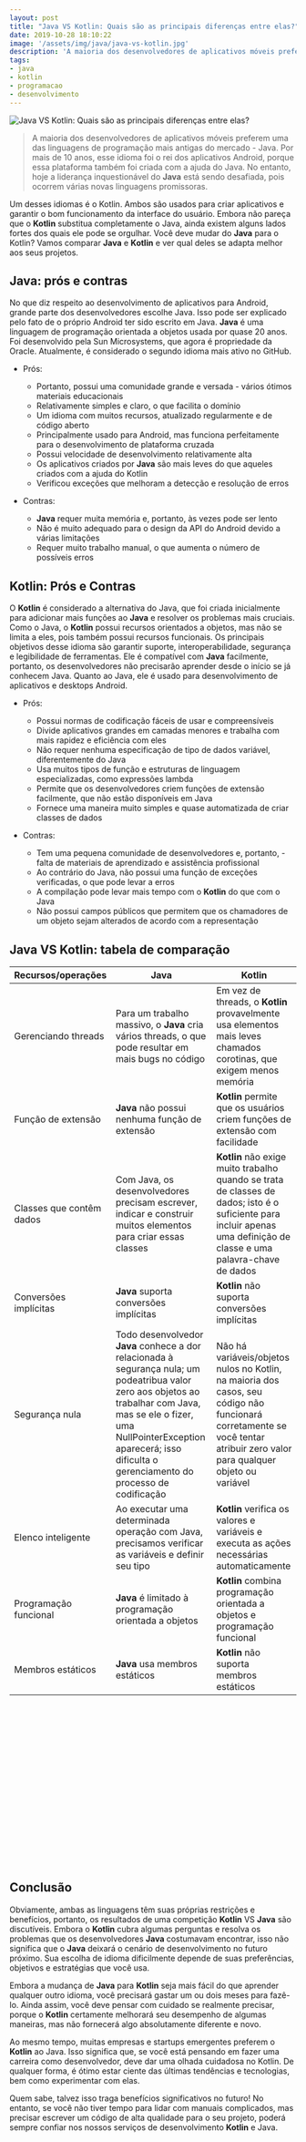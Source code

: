 ```yaml
---
layout: post
title: "Java VS Kotlin: Quais são as principais diferenças entre elas?"
date: 2019-10-28 18:10:22
image: '/assets/img/java/java-vs-kotlin.jpg'
description: 'A maioria dos desenvolvedores de aplicativos móveis preferem Java.'
tags:
- java
- kotlin
- programacao
- desenvolvimento
---
```


![Java VS Kotlin: Quais são as principais diferenças entre elas?](/assets/img/java/java-vs-kotlin.jpg)

> A maioria dos desenvolvedores de aplicativos móveis preferem uma das linguagens de programação mais antigas do mercado - Java. Por mais de 10 anos, esse idioma foi o rei dos aplicativos Android, porque essa plataforma também foi criada com a ajuda do Java. No entanto, hoje a liderança inquestionável do **Java** está sendo desafiada, pois ocorrem várias novas linguagens promissoras.

Um desses idiomas é o Kotlin. Ambos são usados ​​para criar aplicativos e garantir o bom funcionamento da interface do usuário. Embora não pareça que o **Kotlin** substitua completamente o Java, ainda existem alguns lados fortes dos quais ele pode se orgulhar. Você deve mudar do **Java** para o Kotlin? Vamos comparar **Java** e **Kotlin** e ver qual deles se adapta melhor aos seus projetos.

## Java: prós e contras

No que diz respeito ao desenvolvimento de aplicativos para Android, grande parte dos desenvolvedores escolhe Java. Isso pode ser explicado pelo fato de o próprio Android ter sido escrito em Java. **Java** é uma linguagem de programação orientada a objetos usada por quase 20 anos. Foi desenvolvido pela Sun Microsystems, que agora é propriedade da Oracle. Atualmente, é considerado o segundo idioma mais ativo no GitHub.

- Prós:
  -  Portanto, possui uma comunidade grande e versada - vários ótimos materiais educacionais
  -  Relativamente simples e claro, o que facilita o domínio
  -  Um idioma com muitos recursos, atualizado regularmente e de código aberto
  -  Principalmente usado para Android, mas funciona perfeitamente para o desenvolvimento de plataforma cruzada
  -  Possui velocidade de desenvolvimento relativamente alta
  -  Os aplicativos criados por **Java** são mais leves do que aqueles criados com a ajuda do Kotlin
  -  Verificou exceções que melhoram a detecção e resolução de erros

- Contras:
  -  **Java** requer muita memória e, portanto, às vezes pode ser lento
  -  Não é muito adequado para o design da API do Android devido a várias limitações
  -  Requer muito trabalho manual, o que aumenta o número de possíveis erros
  
<!-- RETANGULO LARGO -->
<script async src="https://pagead2.googlesyndication.com/pagead/js/adsbygoogle.js"></script>
<!-- Informat -->
<ins class="adsbygoogle"
style="display:block"
data-ad-client="ca-pub-2838251107855362"
data-ad-slot="2327980059"
data-ad-format="auto"
data-full-width-responsive="true"></ins>
<script>
(adsbygoogle = window.adsbygoogle || []).push({});
</script>

## Kotlin: Prós e Contras

O **Kotlin** é considerado a alternativa do Java, que foi criada inicialmente para adicionar mais funções ao **Java** e resolver os problemas mais cruciais. Como o Java, o **Kotlin** possui recursos orientados a objetos, mas não se limita a eles, pois também possui recursos funcionais. Os principais objetivos desse idioma são garantir suporte, interoperabilidade, segurança e legibilidade de ferramentas. Ele é compatível com **Java** facilmente, portanto, os desenvolvedores não precisarão aprender desde o início se já conhecem Java. Quanto ao Java, ele é usado para desenvolvimento de aplicativos e desktops Android.

- Prós:
  -  Possui normas de codificação fáceis de usar e compreensíveis
  -  Divide aplicativos grandes em camadas menores e trabalha com mais rapidez e eficiência com eles
  -  Não requer nenhuma especificação de tipo de dados variável, diferentemente do Java
  -  Usa muitos tipos de função e estruturas de linguagem especializadas, como expressões lambda
  -  Permite que os desenvolvedores criem funções de extensão facilmente, que não estão disponíveis em Java
  -  Fornece uma maneira muito simples e quase automatizada de criar classes de dados

- Contras:
  -  Tem uma pequena comunidade de desenvolvedores e, portanto, - falta de materiais de aprendizado e assistência profissional
  -  Ao contrário do Java, não possui uma função de exceções verificadas, o que pode levar a erros
  -  A compilação pode levar mais tempo com o **Kotlin** do que com o Java
  -  Não possui campos públicos que permitem que os chamadores de um objeto sejam alterados de acordo com a representação

<!-- RETANGULO LARGO 2 -->
<script async src="//pagead2.googlesyndication.com/pagead/js/adsbygoogle.js"></script>
<ins class="adsbygoogle"
style="display:block; text-align:center;"
data-ad-layout="in-article"
data-ad-format="fluid"
data-ad-client="ca-pub-2838251107855362"
data-ad-slot="8549252987"></ins>
<script>
(adsbygoogle = window.adsbygoogle || []).push({});
</script>

## **Java** VS Kotlin: tabela de comparação

| **Recursos/operações** | **Java** | **Kotlin** |
|---|---|---|
| Gerenciando threads | Para um trabalho massivo, o **Java** cria vários threads, o que pode resultar em mais bugs no código | Em vez de threads, o **Kotlin** provavelmente usa elementos mais leves chamados corotinas, que exigem menos memória |
| Função de extensão | **Java** não possui nenhuma função de extensão | **Kotlin** permite que os usuários criem funções de extensão com facilidade |
| Classes que contêm dados | Com Java, os desenvolvedores precisam escrever, indicar e construir muitos elementos para criar essas classes | **Kotlin** não exige muito trabalho quando se trata de classes de dados; isto é o suficiente para incluir apenas uma definição de classe e uma palavra-chave de dados |
| Conversões implícitas | **Java** suporta conversões implícitas | **Kotlin** não suporta conversões implícitas |
| Segurança nula | Todo desenvolvedor **Java** conhece a dor relacionada à segurança nula; um podeatribua valor zero aos objetos ao trabalhar com Java, mas se ele o fizer, uma NullPointerException aparecerá; isso dificulta o gerenciamento do processo de codificação | Não há variáveis/objetos nulos no Kotlin, na maioria dos casos, seu código não funcionará corretamente se você tentar atribuir zero valor para qualquer objeto ou variável |
| Elenco inteligente | Ao executar uma determinada operação com Java, precisamos verificar as variáveis ​​e definir seu tipo | **Kotlin** verifica os valores e variáveis ​​e executa as ações necessárias automaticamente |
| Programação funcional | **Java** é limitado à programação orientada a objetos | **Kotlin** combina programação orientada a objetos e programação funcional |
| Membros estáticos | **Java** usa membros estáticos | **Kotlin** não suporta membros estáticos |

<!-- QUADRADO -->
<script async src="//pagead2.googlesyndication.com/pagead/js/adsbygoogle.js"></script>
<ins class="adsbygoogle"
style="display:inline-block;width:336px;height:280px"
data-ad-client="ca-pub-2838251107855362"
data-ad-slot="5351066970"></ins>
<script>
(adsbygoogle = window.adsbygoogle || []).push({});
</script>

## Conclusão

Obviamente, ambas as linguagens têm suas próprias restrições e benefícios, portanto, os resultados de uma competição **Kotlin** VS **Java** são discutíveis. Embora o **Kotlin** cubra algumas perguntas e resolva os problemas que os desenvolvedores **Java** costumavam encontrar, isso não significa que o **Java** deixará o cenário de desenvolvimento no futuro próximo. Sua escolha de idioma dificilmente depende de suas preferências, objetivos e estratégias que você usa.

Embora a mudança de **Java** para **Kotlin** seja mais fácil do que aprender qualquer outro idioma, você precisará gastar um ou dois meses para fazê-lo. Ainda assim, você deve pensar com cuidado se realmente precisar, porque o **Kotlin** certamente melhorará seu desempenho de algumas maneiras, mas não fornecerá algo absolutamente diferente e novo.

Ao mesmo tempo, muitas empresas e startups emergentes preferem o **Kotlin** ao Java. Isso significa que, se você está pensando em fazer uma carreira como desenvolvedor, deve dar uma olhada cuidadosa no Kotlin. De qualquer forma, é ótimo estar ciente das últimas tendências e tecnologias, bem como experimentar com elas.

Quem sabe, talvez isso traga benefícios significativos no futuro! No entanto, se você não tiver tempo para lidar com manuais complicados, mas precisar escrever um código de alta qualidade para o seu projeto, poderá sempre confiar nos nossos serviços de desenvolvimento **Kotlin** e Java.

<!-- QUADRADO -->
<script async src="//pagead2.googlesyndication.com/pagead/js/adsbygoogle.js"></script>
<ins class="adsbygoogle"
style="display:inline-block;width:336px;height:280px"
data-ad-client="ca-pub-2838251107855362"
data-ad-slot="5351066970"></ins>
<script>
(adsbygoogle = window.adsbygoogle || []).push({});
</script>

Via: [Gravum](https://www.gravum.com/software-development/java-vs-kotlin-what-are-the-key-differences-between-them/)


